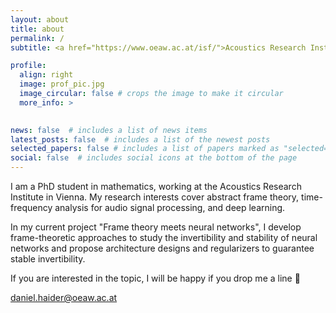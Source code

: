 ```yaml
---
layout: about
title: about
permalink: /
subtitle: <a href="https://www.oeaw.ac.at/isf/">Acoustics Research Institute</a>. Vienna.

profile:
  align: right
  image: prof_pic.jpg
  image_circular: false # crops the image to make it circular
  more_info: >
    

news: false  # includes a list of news items
latest_posts: false  # includes a list of the newest posts
selected_papers: false # includes a list of papers marked as "selected={true}"
social: false  # includes social icons at the bottom of the page
---
```


I am a PhD student in mathematics, working at the Acoustics Research Institute in Vienna. My research interests cover abstract frame theory, time-frequency analysis for audio signal processing, and deep learning.

In my current project "Frame theory meets neural networks", I develop frame-theoretic approaches to study the invertibility and stability of neural networks and propose architecture designs and regularizers to guarantee stable invertibility.

If you are interested in the topic, I will be happy if you drop me a line &#129305;

<p> <a href="mailto:daniel.haider@oeaw.ac.at">daniel.haider@oeaw.ac.at </a> </p>


